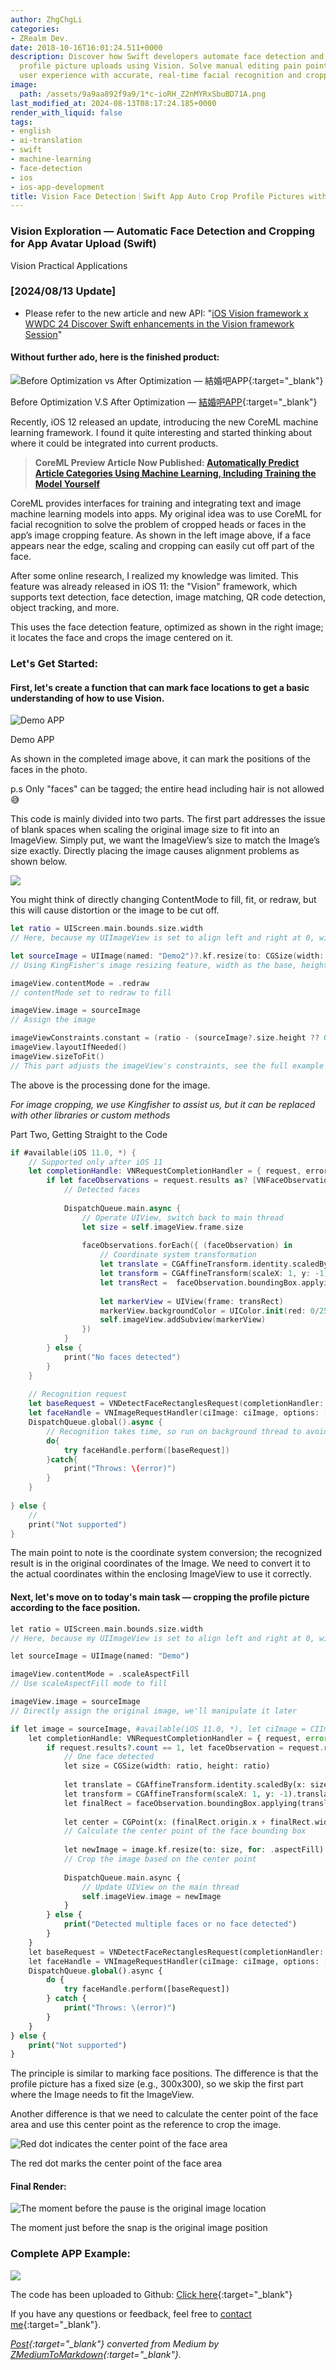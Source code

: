 ```yaml
---
author: ZhgChgLi
categories:
- ZRealm Dev.
date: 2018-10-16T16:01:24.511+0000
description: Discover how Swift developers automate face detection and cropping in
  profile picture uploads using Vision. Solve manual editing pain points and enhance
  user experience with accurate, real-time facial recognition and cropping techniques.
image:
  path: /assets/9a9aa892f9a9/1*c-ioRH_Z2nMYRxSbuBD71A.png
last_modified_at: 2024-08-13T08:17:24.185+0000
render_with_liquid: false
tags:
- english
- ai-translation
- swift
- machine-learning
- face-detection
- ios
- ios-app-development
title: Vision Face Detection｜Swift App Auto Crop Profile Pictures with Precision
---
```


### Vision Exploration — Automatic Face Detection and Cropping for App Avatar Upload (Swift)

Vision Practical Applications

### [2024/08/13 Update]

- Please refer to the new article and new API: "[iOS Vision framework x WWDC 24 Discover Swift enhancements in the Vision framework Session](../755509180ca8/)"

#### Without further ado, here is the finished product:

![Before Optimization vs After Optimization — [結婚吧APP](https://itunes.apple.com/tw/app/%E7%B5%90%E5%A9%9A%E5%90%A7-%E4%B8%8D%E6%89%BE%E6%9C%80%E8%B2%B4-%E5%8F%AA%E6%89%BE%E6%9C%80%E5%B0%8D/id1356057329?ls=1&mt=8){:target="_blank"}](/assets/9a9aa892f9a9/1*c-ioRH_Z2nMYRxSbuBD71A.png)

Before Optimization V.S After Optimization — [結婚吧APP](https://itunes.apple.com/tw/app/%E7%B5%90%E5%A9%9A%E5%90%A7-%E4%B8%8D%E6%89%BE%E6%9C%80%E8%B2%B4-%E5%8F%AA%E6%89%BE%E6%9C%80%E5%B0%8D/id1356057329?ls=1&mt=8){:target="_blank"}

Recently, iOS 12 released an update, introducing the new CoreML machine learning framework. I found it quite interesting and started thinking about where it could be integrated into current products.

> **CoreML Preview Article Now Published: [Automatically Predict Article Categories Using Machine Learning, Including Training the Model Yourself](../793bf2cdda0f/)**

CoreML provides interfaces for training and integrating text and image machine learning models into apps. My original idea was to use CoreML for facial recognition to solve the problem of cropped heads or faces in the app’s image cropping feature. As shown in the left image above, if a face appears near the edge, scaling and cropping can easily cut off part of the face.

After some online research, I realized my knowledge was limited. This feature was already released in iOS 11: the "Vision" framework, which supports text detection, face detection, image matching, QR code detection, object tracking, and more.

This uses the face detection feature, optimized as shown in the right image; it locates the face and crops the image centered on it.

### Let's Get Started:

#### First, let's create a function that can mark face locations to get a basic understanding of how to use Vision.

![Demo APP](/assets/9a9aa892f9a9/1*cpGgpXsBhuiJoZI03WAGUw.png)

Demo APP

As shown in the completed image above, it can mark the positions of the faces in the photo.

p.s Only "faces" can be tagged; the entire head including hair is not allowed 😅

This code is mainly divided into two parts. The first part addresses the issue of blank spaces when scaling the original image size to fit into an ImageView. Simply put, we want the ImageView’s size to match the Image’s size exactly. Directly placing the image causes alignment problems as shown below.

![](/assets/9a9aa892f9a9/1*Mb70Ed6pALO-8sllCpb7Qg.png)

You might think of directly changing ContentMode to fill, fit, or redraw, but this will cause distortion or the image to be cut off.

```swift
let ratio = UIScreen.main.bounds.size.width
// Here, because my UIImageView is set to align left and right at 0, with an aspect ratio of 1:1

let sourceImage = UIImage(named: "Demo2")?.kf.resize(to: CGSize(width: ratio, height: CGFloat.leastNonzeroMagnitude), for: .aspectFill)
// Using KingFisher's image resizing feature, width as the base, height flexible

imageView.contentMode = .redraw
// contentMode set to redraw to fill

imageView.image = sourceImage
// Assign the image

imageViewConstraints.constant = (ratio - (sourceImage?.size.height ?? 0))
imageView.layoutIfNeeded()
imageView.sizeToFit()
// This part adjusts the imageView's constraints, see the full example at the end of the article
```

The above is the processing done for the image.

*For image cropping, we use Kingfisher to assist us, but it can be replaced with other libraries or custom methods*

Part Two, Getting Straight to the Code

```swift
if #available(iOS 11.0, *) {
    // Supported only after iOS 11
    let completionHandle: VNRequestCompletionHandler = { request, error in
        if let faceObservations = request.results as? [VNFaceObservation] {
            // Detected faces
            
            DispatchQueue.main.async {
                // Operate UIView, switch back to main thread
                let size = self.imageView.frame.size
                
                faceObservations.forEach({ (faceObservation) in
                    // Coordinate system transformation
                    let translate = CGAffineTransform.identity.scaledBy(x: size.width, y: size.height)
                    let transform = CGAffineTransform(scaleX: 1, y: -1).translatedBy(x: 0, y: -size.height)
                    let transRect =  faceObservation.boundingBox.applying(translate).applying(transform)
                    
                    let markerView = UIView(frame: transRect)
                    markerView.backgroundColor = UIColor.init(red: 0/255, green: 255/255, blue: 0/255, alpha: 0.3)
                    self.imageView.addSubview(markerView)
                })
            }
        } else {
            print("No faces detected")
        }
    }
    
    // Recognition request
    let baseRequest = VNDetectFaceRectanglesRequest(completionHandler: completionHandle)
    let faceHandle = VNImageRequestHandler(ciImage: ciImage, options: [:])
    DispatchQueue.global().async {
        // Recognition takes time, so run on background thread to avoid UI blocking
        do{
            try faceHandle.perform([baseRequest])
        }catch{
            print("Throws: \(error)")
        }
    }
  
} else {
    //
    print("Not supported")
}
```

The main point to note is the coordinate system conversion; the recognized result is in the original coordinates of the Image. We need to convert it to the actual coordinates within the enclosing ImageView to use it correctly.

#### Next, let's move on to today's main task — cropping the profile picture according to the face position.

```php
let ratio = UIScreen.main.bounds.size.width
// Here, because my UIImageView is set to align left and right at 0, with an aspect ratio of 1:1. See the full example at the end.

let sourceImage = UIImage(named: "Demo")

imageView.contentMode = .scaleAspectFill
// Use scaleAspectFill mode to fill

imageView.image = sourceImage
// Directly assign the original image, we'll manipulate it later

if let image = sourceImage, #available(iOS 11.0, *), let ciImage = CIImage(image: image) {
    let completionHandle: VNRequestCompletionHandler = { request, error in
        if request.results?.count == 1, let faceObservation = request.results?.first as? VNFaceObservation {
            // One face detected
            let size = CGSize(width: ratio, height: ratio)
            
            let translate = CGAffineTransform.identity.scaledBy(x: size.width, y: size.height)
            let transform = CGAffineTransform(scaleX: 1, y: -1).translatedBy(x: 0, y: -size.height)
            let finalRect = faceObservation.boundingBox.applying(translate).applying(transform)
            
            let center = CGPoint(x: (finalRect.origin.x + finalRect.width / 2 - size.width / 2), y: (finalRect.origin.y + finalRect.height / 2 - size.height / 2))
            // Calculate the center point of the face bounding box
            
            let newImage = image.kf.resize(to: size, for: .aspectFill).kf.crop(to: size, anchorOn: center)
            // Crop the image based on the center point
            
            DispatchQueue.main.async {
                // Update UIView on the main thread
                self.imageView.image = newImage
            }
        } else {
            print("Detected multiple faces or no face detected")
        }
    }
    let baseRequest = VNDetectFaceRectanglesRequest(completionHandler: completionHandle)
    let faceHandle = VNImageRequestHandler(ciImage: ciImage, options: [:])
    DispatchQueue.global().async {
        do {
            try faceHandle.perform([baseRequest])
        } catch {
            print("Throws: \(error)")
        }
    }
} else {
    print("Not supported")
}
```

The principle is similar to marking face positions. The difference is that the profile picture has a fixed size (e.g., 300x300), so we skip the first part where the Image needs to fit the ImageView.

Another difference is that we need to calculate the center point of the face area and use this center point as the reference to crop the image.

![Red dot indicates the center point of the face area](/assets/9a9aa892f9a9/1*civytcKOguHfVFHYPVWecA.png)

The red dot marks the center point of the face area

#### Final Render:

![The moment before the pause is the original image location](/assets/9a9aa892f9a9/1*WocYjt0xLkqtGVilxfT2LA.gif)

The moment just before the snap is the original image position

### Complete APP Example:

![](/assets/9a9aa892f9a9/1*J8oByw8gBCamIac2TkT1SA.gif)

The code has been uploaded to Github: [Click here](https://github.com/zhgchgli0718/VisionDemo){:target="_blank"}

If you have any questions or feedback, feel free to [contact me](https://www.zhgchg.li/contact){:target="_blank"}.

*[Post](https://medium.com/zrealm-ios-dev/vision-%E5%88%9D%E6%8E%A2-app-%E9%A0%AD%E5%83%8F%E4%B8%8A%E5%82%B3-%E8%87%AA%E5%8B%95%E8%AD%98%E5%88%A5%E4%BA%BA%E8%87%89%E8%A3%81%E5%9C%96-swift-9a9aa892f9a9){:target="_blank"} converted from Medium by [ZMediumToMarkdown](https://github.com/ZhgChgLi/ZMediumToMarkdown){:target="_blank"}.*